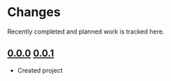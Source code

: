 # Changes
Recently completed and planned work is tracked here.

## [0.0.0](.) [0.0.1](.)
- Created project
